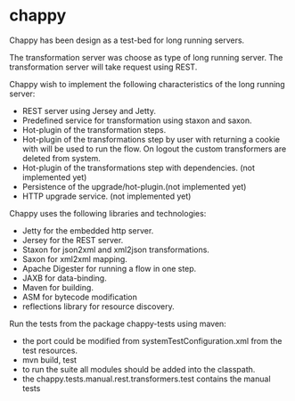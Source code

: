 # chappy

Chappy has been design as a test-bed for long running servers.

The transformation server was choose as type of long running server. The transformation server will take request using REST.

Chappy wish to implement the following characteristics of the long running server:
- REST server using Jersey and Jetty.
- Predefined service for transformation using staxon and saxon.
- Hot-plugin of the transformation steps.
- Hot-plugin of the transformations step by user with returning a cookie with will be used to run the flow. On logout the custom transformers are deleted from system.
- Hot-plugin of the transformations step with dependencies. (not implemented yet)
- Persistence of the upgrade/hot-plugin.(not implemented yet)
- HTTP upgrade service. (not implemented yet)

Chappy uses the following libraries and technologies:
- Jetty for the embedded http server.
- Jersey for the REST server.
- Staxon for json2xml and xml2json transformations.
- Saxon for xml2xml mapping.
- Apache Digester for running a flow in one step.
- JAXB for data-binding.
- Maven for building.
- ASM for bytecode modification
- reflections library for resource discovery.

Run the tests from the package chappy-tests using maven:
- the port could be modified from systemTestConfiguration.xml from the test resources.
- mvn build, test
- to run the suite all modules should be added into the classpath.
- the chappy.tests.manual.rest.transformers.test contains the manual tests











